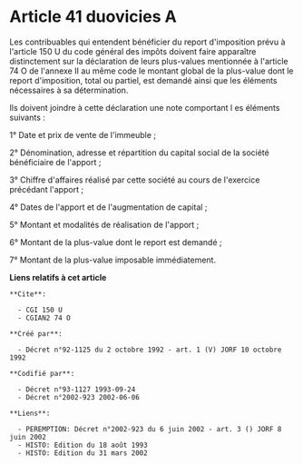 # Article 41 duovicies A

Les contribuables qui entendent bénéficier du report d'imposition prévu à l'article 150 U du code général des impôts doivent
faire apparaître distinctement sur la déclaration de leurs plus-values mentionnée à l'article 74 O de l'annexe II au même
code le montant global de la plus-value dont le report d'imposition, total ou partiel, est demandé ainsi que les éléments
nécessaires à sa détermination.

Ils doivent joindre à cette déclaration une note comportant l es éléments suivants :

1° Date et prix de vente de l'immeuble ;

2° Dénomination, adresse et répartition du capital social de la société bénéficiaire de l'apport ;

3° Chiffre d'affaires réalisé par cette société au cours de l'exercice précédant l'apport ;

4° Dates de l'apport et de l'augmentation de capital ;

5° Montant et modalités de réalisation de l'apport ;

6° Montant de la plus-value dont le report est demandé ;

7° Montant de la plus-value imposable immédiatement.

**Liens relatifs à cet article**

	**Cite**:

	  - CGI 150 U
	  - CGIAN2 74 O

	**Créé par**:

	  - Décret n°92-1125 du 2 octobre 1992 - art. 1 (V) JORF 10 octobre 1992

	**Codifié par**:

	  - Décret n°93-1127 1993-09-24
	  - Décret n°2002-923 2002-06-06

	**Liens**:

	  - PEREMPTION: Décret n°2002-923 du 6 juin 2002 - art. 3 () JORF 8 juin 2002
	  - HISTO: Edition du 18 août 1993
	  - HISTO: Edition du 31 mars 2002
